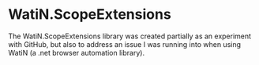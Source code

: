 ﻿WatiN.ScopeExtensions
=====================
The WatiN.ScopeExtensions library was created partially as an experiment with GitHub, but also to address an issue I was running into when using WatiN (a .net browser automation library).


